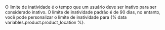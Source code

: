 O limite de inatividade é o tempo que um usuário deve ser inativo para ser considerado inativo. O limite de inatividade padrão é de 90 dias, no entanto, você pode personalizar o limite de inatividade para {% data variables.product.product_location %}.
